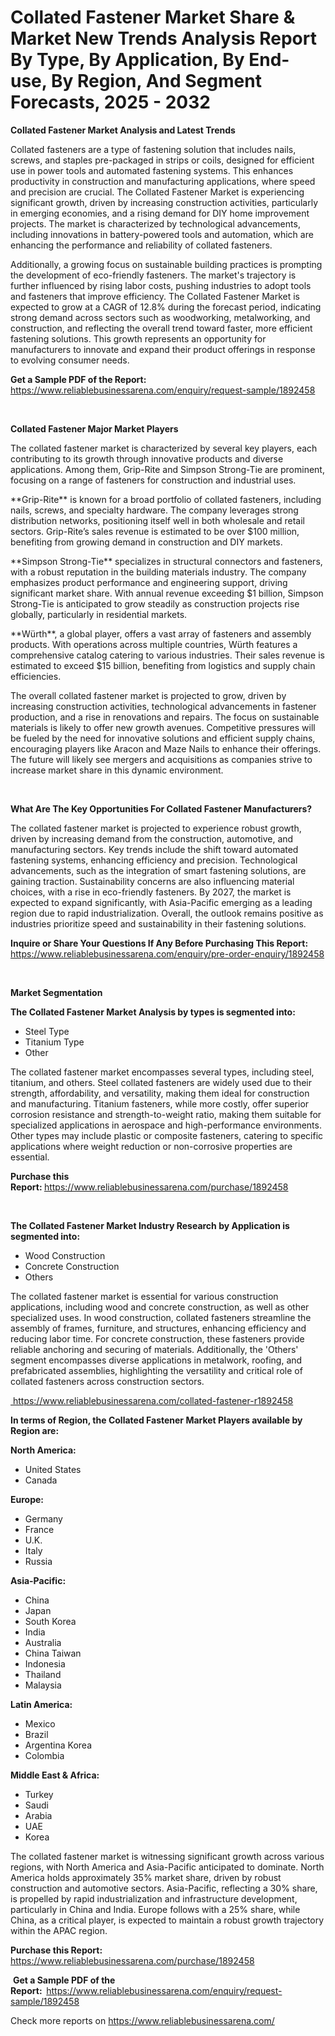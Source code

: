 <p><h1>Collated Fastener Market Share & Market New Trends Analysis Report By Type, By Application, By End-use, By Region, And Segment Forecasts, 2025 - 2032</h1></p><p><strong>Collated Fastener Market Analysis and Latest Trends</strong></p>
<p><p>Collated fasteners are a type of fastening solution that includes nails, screws, and staples pre-packaged in strips or coils, designed for efficient use in power tools and automated fastening systems. This enhances productivity in construction and manufacturing applications, where speed and precision are crucial. The Collated Fastener Market is experiencing significant growth, driven by increasing construction activities, particularly in emerging economies, and a rising demand for DIY home improvement projects. The market is characterized by technological advancements, including innovations in battery-powered tools and automation, which are enhancing the performance and reliability of collated fasteners.</p><p>Additionally, a growing focus on sustainable building practices is prompting the development of eco-friendly fasteners. The market's trajectory is further influenced by rising labor costs, pushing industries to adopt tools and fasteners that improve efficiency. The Collated Fastener Market is expected to grow at a CAGR of 12.8% during the forecast period, indicating strong demand across sectors such as woodworking, metalworking, and construction, and reflecting the overall trend toward faster, more efficient fastening solutions. This growth represents an opportunity for manufacturers to innovate and expand their product offerings in response to evolving consumer needs.</p></p>
<p><strong>Get a Sample PDF of the Report:&nbsp;</strong> <a href="https://www.reliablebusinessarena.com/enquiry/request-sample/1892458?utm_campaign=1912&utm_medium=2&utm_source=Github&utm_content=ia&utm_term=14012025&utm_id=collated-fastener">https://www.reliablebusinessarena.com/enquiry/request-sample/1892458</a></p>
<p>&nbsp;</p>
<p><strong>Collated Fastener Major Market Players</strong></p>
<p><p>The collated fastener market is characterized by several key players, each contributing to its growth through innovative products and diverse applications. Among them, Grip-Rite and Simpson Strong-Tie are prominent, focusing on a range of fasteners for construction and industrial uses.</p><p>**Grip-Rite** is known for a broad portfolio of collated fasteners, including nails, screws, and specialty hardware. The company leverages strong distribution networks, positioning itself well in both wholesale and retail sectors. Grip-Rite’s sales revenue is estimated to be over $100 million, benefiting from growing demand in construction and DIY markets.</p><p>**Simpson Strong-Tie** specializes in structural connectors and fasteners, with a robust reputation in the building materials industry. The company emphasizes product performance and engineering support, driving significant market share. With annual revenue exceeding $1 billion, Simpson Strong-Tie is anticipated to grow steadily as construction projects rise globally, particularly in residential markets.</p><p>**Würth**, a global player, offers a vast array of fasteners and assembly products. With operations across multiple countries, Würth features a comprehensive catalog catering to various industries. Their sales revenue is estimated to exceed $15 billion, benefiting from logistics and supply chain efficiencies.</p><p>The overall collated fastener market is projected to grow, driven by increasing construction activities, technological advancements in fastener production, and a rise in renovations and repairs. The focus on sustainable materials is likely to offer new growth avenues. Competitive pressures will be fueled by the need for innovative solutions and efficient supply chains, encouraging players like Aracon and Maze Nails to enhance their offerings. The future will likely see mergers and acquisitions as companies strive to increase market share in this dynamic environment.</p></p>
<p>&nbsp;</p>
<p><strong>What Are The Key Opportunities For Collated Fastener Manufacturers?</strong></p>
<p><p>The collated fastener market is projected to experience robust growth, driven by increasing demand from the construction, automotive, and manufacturing sectors. Key trends include the shift toward automated fastening systems, enhancing efficiency and precision. Technological advancements, such as the integration of smart fastening solutions, are gaining traction. Sustainability concerns are also influencing material choices, with a rise in eco-friendly fasteners. By 2027, the market is expected to expand significantly, with Asia-Pacific emerging as a leading region due to rapid industrialization. Overall, the outlook remains positive as industries prioritize speed and sustainability in their fastening solutions.</p></p>
<p><strong>Inquire or Share Your Questions If Any Before Purchasing This Report:</strong> <a href="https://www.reliablebusinessarena.com/enquiry/pre-order-enquiry/1892458?utm_campaign=1912&utm_medium=2&utm_source=Github&utm_content=ia&utm_term=14012025&utm_id=collated-fastener">https://www.reliablebusinessarena.com/enquiry/pre-order-enquiry/1892458</a></p>
<p>&nbsp;</p>
<p><strong>Market Segmentation</strong></p>
<p><strong>The Collated Fastener Market Analysis by types is segmented into:</strong></p>
<p><ul><li>Steel Type</li><li>Titanium Type</li><li>Other</li></ul></p>
<p><p>The collated fastener market encompasses several types, including steel, titanium, and others. Steel collated fasteners are widely used due to their strength, affordability, and versatility, making them ideal for construction and manufacturing. Titanium fasteners, while more costly, offer superior corrosion resistance and strength-to-weight ratio, making them suitable for specialized applications in aerospace and high-performance environments. Other types may include plastic or composite fasteners, catering to specific applications where weight reduction or non-corrosive properties are essential.</p></p>
<p><strong>Purchase this Report:&nbsp;</strong><a href="https://www.reliablebusinessarena.com/purchase/1892458?utm_campaign=1912&utm_medium=2&utm_source=Github&utm_content=ia&utm_term=14012025&utm_id=collated-fastener">https://www.reliablebusinessarena.com/purchase/1892458</a></p>
<p>&nbsp;</p>
<p><strong>The Collated Fastener Market Industry Research by Application is segmented into:</strong></p>
<p><ul><li>Wood Construction</li><li>Concrete Construction</li><li>Others</li></ul></p>
<p><p>The collated fastener market is essential for various construction applications, including wood and concrete construction, as well as other specialized uses. In wood construction, collated fasteners streamline the assembly of frames, furniture, and structures, enhancing efficiency and reducing labor time. For concrete construction, these fasteners provide reliable anchoring and securing of materials. Additionally, the 'Others' segment encompasses diverse applications in metalwork, roofing, and prefabricated assemblies, highlighting the versatility and critical role of collated fasteners across construction sectors.</p></p>
<p><a href="https://www.reliablebusinessarena.com/collated-fastener-r1892458?utm_campaign=1912&utm_medium=2&utm_source=Github&utm_content=ia&utm_term=14012025&utm_id=collated-fastener">&nbsp;https://www.reliablebusinessarena.com/collated-fastener-r1892458</a></p>
<p><strong>In terms of Region, the Collated Fastener Market Players available by Region are:</strong></p>
<p>
    <p> <strong> North America: </strong>
        <ul>
            <li>United States</li>
            <li>Canada</li>
        </ul>
        </p> 
    <p> <strong> Europe: </strong>
        <ul>
            <li>Germany</li>
            <li>France</li>
            <li>U.K.</li>
            <li>Italy</li>
            <li>Russia</li>
        </ul>
        </p> 
    <p> <strong> Asia-Pacific: </strong>
        <ul>
            <li>China</li>
            <li>Japan</li>
            <li>South Korea</li>
            <li>India</li>
            <li>Australia</li>
            <li>China Taiwan</li>
            <li>Indonesia</li>
            <li>Thailand</li>
            <li>Malaysia</li>
        </ul>
        </p> 
    <p> <strong> Latin America: </strong>
        <ul>
            <li>Mexico</li>
            <li>Brazil</li>
            <li>Argentina Korea</li>
            <li>Colombia</li>
        </ul>
        </p> 
    <p> <strong> Middle East & Africa: </strong>
        <ul>
            <li>Turkey</li>
            <li>Saudi</li>
            <li>Arabia</li>
            <li>UAE</li>
            <li>Korea</li>
        </ul>
    </p>
    </p>
<p><p>The collated fastener market is witnessing significant growth across various regions, with North America and Asia-Pacific anticipated to dominate. North America holds approximately 35% market share, driven by robust construction and automotive sectors. Asia-Pacific, reflecting a 30% share, is propelled by rapid industrialization and infrastructure development, particularly in China and India. Europe follows with a 25% share, while China, as a critical player, is expected to maintain a robust growth trajectory within the APAC region.</p></p>
<p><strong>Purchase this Report: </strong><a href="https://www.reliablebusinessarena.com/purchase/1892458?utm_campaign=1912&utm_medium=2&utm_source=Github&utm_content=ia&utm_term=14012025&utm_id=collated-fastener">https://www.reliablebusinessarena.com/purchase/1892458</a></p>
<p>&nbsp;<strong>Get a Sample PDF of the Report:&nbsp;&nbsp;</strong><a href="https://www.reliablebusinessarena.com/enquiry/request-sample/1892458?utm_campaign=1912&utm_medium=2&utm_source=Github&utm_content=ia&utm_term=14012025&utm_id=collated-fastener">https://www.reliablebusinessarena.com/enquiry/request-sample/1892458</a></p>
<p><strong></strong></p>
<p>Check more reports on <a href="https://www.reliablebusinessarena.com/?utm_campaign=1912&utm_medium=2&utm_source=Github&utm_content=ia&utm_term=14012025&utm_id=collated-fastener">https://www.reliablebusinessarena.com/</a></p>